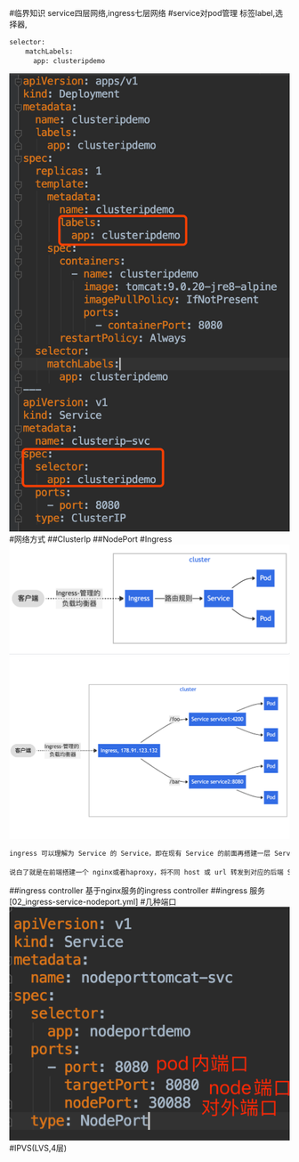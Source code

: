 #临界知识
service四层网络,ingress七层网络
#service对pod管理
标签label,选择器,
```asp
selector:
    matchLabels:
      app: clusteripdemo
```
![](.z_02_k8s_05_service_类型介绍_NodePort_ClusterIp_images/f0c3e7e3.png)
#网络方式
##ClusterIp
##NodePort
#Ingress
![](.z_02_k8s_05_service_类型介绍_NodePort_ClusterIp_ingress_images/653cf3d5.png)
![](.z_02_k8s_05_service_类型介绍_NodePort_ClusterIp_ingress_images/030d0436.png)
[](https://kubernetes.io/zh/docs/concepts/services-networking/ingress/)
```asp
ingress 可以理解为 Service 的 Service，即在现有 Service 的前面再搭建一层 Service，作为外部流量的统一入口，进行请求路由的转发。

说白了就是在前端搭建一个 nginx或者haproxy，将不同 host 或 url 转发到对应的后端 Service，再由 Service 转给 Pod。只不过 ingress 对 nginx/haproxy 进行了一些解耦和抽象
```
[](https://segmentfault.com/a/1190000024512206)
##ingress controller
基于nginx服务的ingress controller
##ingress 服务
[02_ingress-service-nodeport.yml]
#几种端口
![](.z_02_k8s_05_service_类型介绍_NodePort_ClusterIp_images/25f48805.png)
#IPVS(LVS,4层)
